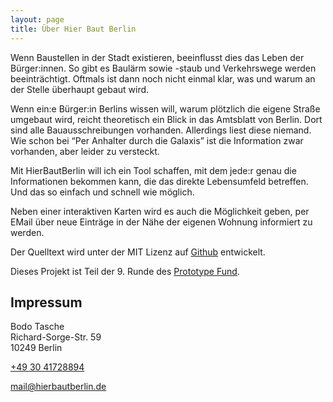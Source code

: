 ```yaml
---
layout: page
title: Über Hier Baut Berlin
---
```

Wenn Baustellen in der Stadt existieren, beeinflusst dies das Leben der Bürger:innen. So gibt es Baulärm sowie -staub und Verkehrswege werden beeinträchtigt. Oftmals ist dann noch nicht einmal klar, was und warum an der Stelle überhaupt gebaut wird.

Wenn ein:e Bürger:in Berlins wissen will, warum plötzlich die eigene Straße umgebaut wird, reicht theoretisch ein Blick in das Amtsblatt von Berlin. Dort sind alle Bauausschreibungen vorhanden. Allerdings liest diese niemand. Wie schon bei “Per Anhalter durch die Galaxis” ist die Information zwar vorhanden, aber leider zu versteckt.

Mit HierBautBerlin will ich ein Tool schaffen, mit dem jede:r genau die Informationen bekommen kann, die das direkte Lebensumfeld betreffen. Und das so einfach und schnell wie möglich.

Neben einer interaktiven Karten wird es auch die Möglichkeit geben, per EMail über neue Einträge in der Nähe der eigenen Wohnung informiert zu werden.

Der Quelltext wird unter der MIT Lizenz auf [Github](https://github.com/hierbautberlin) entwickelt.

Dieses Projekt ist Teil der 9. Runde des [Prototype Fund](https://prototypefund.de/).


## Impressum

Bodo Tasche  
Richard-Sorge-Str. 59  
10249 Berlin

[+49 30 41728894](tel:+493041728894)

[mail@hierbautberlin.de](mailto:mail@hierbautberlin.de)